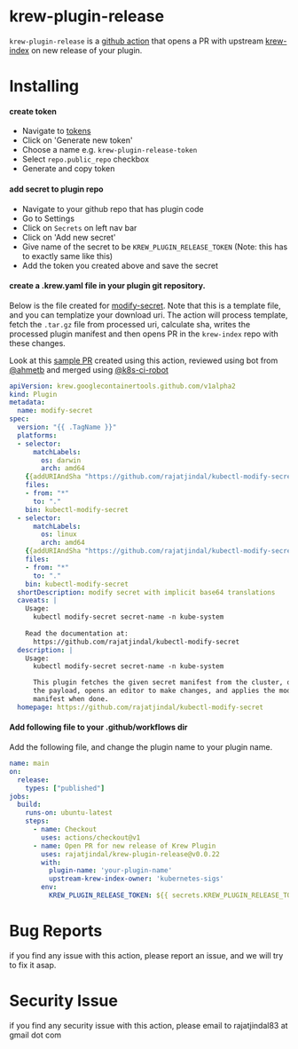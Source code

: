 # krew-plugin-release

`krew-plugin-release` is a [github action](https://github.com/features/actions) that opens a PR with upstream [krew-index](https://github.com/kubernetes-sigs/krew-index) on new release of your plugin.

# Installing
#### create token
- Navigate to [tokens](https://github.com/settings/tokens)
- Click on 'Generate new token'
- Choose a name e.g. `krew-plugin-release-token`
- Select `repo.public_repo` checkbox
- Generate and copy token
#### add secret to plugin repo
- Navigate to your github repo that has plugin code
- Go to Settings
- Click on `Secrets` on left nav bar
- Click on 'Add new secret'
- Give name of the secret to be `KREW_PLUGIN_RELEASE_TOKEN` (Note: this has to exactly same like this)
- Add the token you created above and save the secret

#### create a .krew.yaml file in your plugin git repository. 
Below is the file created for [modify-secret](https://github.com/rajatjindal/kubectl-modify-secret). Note that this is a template file, and you can templatize your download uri. The action will process template, fetch the `.tar.gz` file from processed uri, calculate sha, writes the processed plugin manifest and then opens PR in the `krew-index` repo with these changes.

Look at this [sample PR](https://github.com/kubernetes-sigs/krew-index/pull/262) created using this action, reviewed using bot from [@ahmetb](https://github.com/ahmetb) and merged using [@k8s-ci-robot](https://github.com/k8s-ci-robot)

```yaml
apiVersion: krew.googlecontainertools.github.com/v1alpha2
kind: Plugin
metadata:
  name: modify-secret
spec:
  version: "{{ .TagName }}"
  platforms:
  - selector:
      matchLabels:
        os: darwin
        arch: amd64
    {{addURIAndSha "https://github.com/rajatjindal/kubectl-modify-secret/releases/download/{{ .TagName }}/darwin-amd64-{{ .TagName }}.tar.gz" .TagName }}
    files:
    - from: "*"
      to: "."
    bin: kubectl-modify-secret
  - selector:
      matchLabels:
        os: linux
        arch: amd64
    {{addURIAndSha "https://github.com/rajatjindal/kubectl-modify-secret/releases/download/{{ .TagName }}/linux-amd64-{{ .TagName }}.tar.gz" .TagName }}
    files:
    - from: "*"
      to: "."
    bin: kubectl-modify-secret
  shortDescription: modify secret with implicit base64 translations
  caveats: |
    Usage:
      kubectl modify-secret secret-name -n kube-system
    
    Read the documentation at:
      https://github.com/rajatjindal/kubectl-modify-secret
  description: |
    Usage:
      kubectl modify-secret secret-name -n kube-system

      This plugin fetches the given secret manifest from the cluster, decodes 
      the payload, opens an editor to make changes, and applies the modified 
      manifest when done.
  homepage: https://github.com/rajatjindal/kubectl-modify-secret
```

#### Add following file to your .github/workflows dir

Add the following file, and change the plugin name to your plugin name.

```yaml
name: main
on: 
  release: 
    types: ["published"]
jobs:
  build:
    runs-on: ubuntu-latest
    steps:
      - name: Checkout
        uses: actions/checkout@v1 
      - name: Open PR for new release of Krew Plugin
        uses: rajatjindal/krew-plugin-release@v0.0.22
        with:
          plugin-name: 'your-plugin-name'
          upstream-krew-index-owner: 'kubernetes-sigs'
        env:
          KREW_PLUGIN_RELEASE_TOKEN: ${{ secrets.KREW_PLUGIN_RELEASE_TOKEN }}
```

# Bug Reports

if you find any issue with this action, please report an issue, and we will try to fix it asap.

# Security Issue
if you find any security issue with this action, please email to rajatjindal83 at gmail dot com

